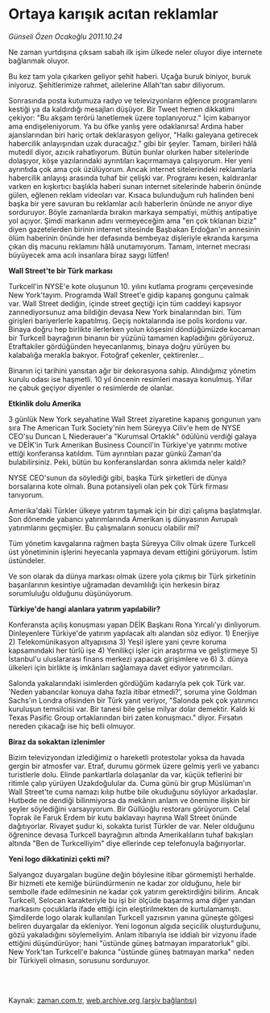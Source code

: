# Ortaya karışık acıtan reklamlar

*Günseli Özen Ocakoğlu 2011.10.24*

<td class="columnist-detail">
<p>Ne zaman yurtdışına çıksam sabah ilk işim ülkede neler oluyor diye internete bağlanmak oluyor.</p>
<p>
<div id="haberMetinDiv">
<p>Bu kez tam yola çıkarken geliyor şehit haberi. Uçağa buruk biniyor, buruk iniyoruz. Şehitlerimize rahmet, ailelerine Allah'tan sabır diliyorum.
<p>Sonrasında posta kutumuza radyo ve televizyonların eğlence programlarını kestiği ya da kaldırdığı mesajları düşüyor. Bir Tweet hemen dikkatimi çekiyor: "Bu akşam terörü lanetlemek üzere toplanıyoruz." İçim kabarıyor ama endişeleniyorum. Ya bu öfke yanlış yere odaklanırsa! Ardına haber ajanslarından biri hariç ortak deklarasyon geliyor, "Halkı galeyana getirecek habercilik anlayışından uzak duracağız." gibi bir şeyler. Tamam, birileri hâlâ mutedil diyor, azıcık rahatlıyorum. Bütün bunlar olurken haber sitelerinde dolaşıyor, köşe yazılarındaki ayrıntıları kaçırmamaya çalışıyorum. Her yeni ayrıntıda çok ama çok üzülüyorum. Ancak internet sitelerindeki reklamlarla habercilik anlayışı arasında tuhaf bir çelişki var. Programı kesen, kaldıranlar varken en kışkırtıcı başlıkla haberi sunan internet sitelerinde haberin önünde gülen, eğlenen reklam videoları var. Kısaca bulunduğum ruh halinden beni başka bir yere savuran bu reklamlar acılı haberlerin önünde ne arıyor diye sorduruyor. Böyle zamanlarda bırakın markaya sempatiyi, müthiş antipatiye yol açıyor. Şimdi markanın adını vermeyeceğim ama "en çok tıklanan biziz" diyen gazetelerden birinin internet sitesinde Başbakan Erdoğan'ın annesinin ölüm haberinin önünde her defasında bembeyaz dişleriyle ekranda karşıma çıkan diş macunu reklamını hâlâ unutamıyorum. Tamam, internet mecrası büyüyecek ama acılı insanlara biraz saygı lütfen!
<p>
<p><b>Wall Street'te bir Türk markası</b>
<p>Turkcell'in NYSE'e kote oluşunun 10. yılını kutlama programı çerçevesinde New York'tayım. Programda Wall Street'e gidip kapanış gongunu çalmak var. Wall Street dediğin, içinde street geçtiği için tüm caddeyi kapsıyor zannediyorsunuz ama bildiğin devasa New York binalarından biri. Tüm girişleri bariyerlerle kapatılmış. Geçiş noktalarında ise polis kordonu var. Binaya doğru hep birlikte ilerlerken yolun köşesini döndüğümüzde kocaman bir Turkcell bayrağının binanın bir yüzünü tamamen kapladığını görüyoruz. Etraftakiler gördüğünden heyecanlanmış, binaya doğru yürüyen bu kalabalığa merakla bakıyor. Fotoğraf çekenler, çektirenler...
<p>Binanın içi tarihini yansıtan ağır bir dekorasyona sahip. Alındığımız yönetim kurulu odası ise haşmetli. 10 yıl öncenin resimleri masaya konulmuş. Yıllar ne çabuk geçiyor diyenler o resimlerde de olanlar.
<p>
<p><b>Etkinlik dolu Amerika</b>
<p>3 günlük New York seyahatine Wall Street ziyaretine kapanış gongunun yanı sıra The American Turk Society'nin hem Süreyya Ciliv'e hem de NYSE CEO'su Duncan L Niederauer'a "Kurumsal Ortaklık" ödülünü verdiği galaya ve DEİK'in Turk Amerikan Business Council'in Türkiye'ye yatırımı motive ettiği konferansa katıldım. Tüm ayrıntıları pazar günkü Zaman'da bulabilirsiniz. Peki, bütün bu konferanslardan sonra aklımda neler kaldı?
<p>NYSE CEO'sunun da söylediği gibi, başka Türk şirketleri de dünya borsalarına kote olmalı. Buna potansiyeli olan pek çok Türk firması tanıyorum.
<p>Amerika'daki Türkler ülkeye yatırım taşımak için bir dizi çalışma başlatmışlar. Son dönemde yabancı yatırımlarında Amerikan iş dünyasının Avrupalı yatırımlarını geçmişler. Bu çalışmaların sonucu olabilir mi?
<p>Tüm yönetim kavgalarına rağmen başta Süreyya Ciliv olmak üzere Turkcell üst yönetiminin işlerini heyecanla yapmaya devam ettiğini görüyorum. İstim üstündeler.
<p>Ve son olarak da dünya markası olmak üzere yola çıkmış bir Türk şirketinin başarılarının kesintiye uğramadan devamlılığı için herkesin biraz sorumluluğu olduğunu düşünüyorum.
<p><b>Türkiye'de hangi alanlara yatırım yapılabilir?</b>
<p>
<p>Konferansta açılış konuşması yapan DEİK Başkanı Rona Yırcalı'yı dinliyorum. Dinleyenlere Türkiye'de yatırım yapılacak altı alandan söz ediyor. 1) Enerjiye 2) Telekomünikasyon altyapısına 3) Yeşil işlere yani çevre koruma kapsamındaki her türlü işe 4) Yenilikçi işler için araştırma ve geliştirmeye 5) İstanbul'u uluslararası finans merkezi yapacak girişimlere ve 6) 3. dünya ülkeleri için birlikte iş imkânları sağlamaya davet ediyor yatırımcıları.
<p>Salonda yakalarındaki isimlerden gördüğüm kadarıyla pek çok Türk var. 'Neden yabancılar konuya daha fazla itibar etmedi?', soruma yine Goldman Sachs'ın Londra ofisinden bir Türk yanıt veriyor, "Salonda pek çok yatırımcı kuruluşun temsilcisi var. Bir tanesi bile gelse milyar dolar demektir. Kaldı ki Texas Pasific Group ortaklarından biri zaten konuşmacı." diyor. Fırsatın nereden çıkacağı ise hiç belli olmuyor.
<p>
<p><b>Biraz da sokaktan izlenimler</b>
<p>Bizim televizyondan izlediğimiz o hareketli protestolar yoksa da havada gergin bir atmosfer var. Etraf, durumu görmek üzere gelmiş yerli ve yabancı turistlerle dolu. Elinde pankartlarla dolaşanlar da var, küçük teflerini bir ritimle çalıp yürüyen Uzakdoğulular da. Cuma günü bir grup Müslüman'ın Wall Street'te cuma namazı kılıp hutbe bile okuduğunu söylüyor arkadaşlar. Hutbede ne dendiği bilinmiyorsa da mekânın anlam ve önemine ilişkin bir şeyler söylediğini varsayıyorum. Bir Güllüoğlu restoranı görüyorum. Celal Toprak ile Faruk Erdem bir kutu baklavayı hayrına Wall Street önünde dağıtıyorlar. Rivayet şudur ki, sokakta turist Türkler de var. Neler olduğunu öğrenince devasa Turkcell bayrağının altında Amerikalıların tuhaf bakışları altında "Ben de Turkcelliyim" diye ellerinde cep telefonuyla bağırıyorlar.
<p><b>Yeni logo dikkatinizi çekti mi?</b>
<p>Salyangoz duyargaları bugüne değin böylesine itibar görmemişti herhalde. Bir hizmeti ete kemiğe büründürmenin ne kadar zor olduğunu, hele bir sembolle ifade edilmesinin ne kadar çok yatırım gerektirdiğini bilirim. Ancak Turkcell, Selocan karakteriyle bu işi bir ölçüde başarmış ama diğer yandan markasını çocuklarla ifade ettiği için eleştirilmekten de kurtulamamıştı. Şimdilerde logo olarak kullanılan Turkcell yazısının yanına güneşte gölgesi beliren duyargalar da ekleniyor. Yeni logonun algıda seçicilik oluşturduğunu, gözü yakaladığını söylemeliyim. Anlam itibarıyla ise iddialı bir vizyonu ifade ettiğini düşündürüyor; hani "üstünde güneş batmayan imparatorluk" gibi. New York'tan Turkcell'e bakınca "üstünde güneş batmayan marka" neden bir Türkiyeli olmasın, sorusunu sorduruyor. 
<p></p></p></p></p></p></p></p></p></p></p></p></p></p></p></p></p></p></p></p></p></p></p></p></div>
</p>


<p><br>
		 </br></p></td>

Kaynak: [zaman.com.tr](http://zaman.com.tr/yazar.do?yazino=1194132), [web.archive.org (arşiv bağlantısı)](http://web.archive.org/web/20111229150447/http://www.zaman.com.tr:80/yazar.do?yazino=1194132)

